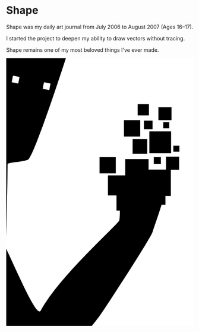 # Shape

Shape was my daily art journal from July 2006 to August 2007 (Ages 16–17).

I started the project to deepen my ability to draw vectors without tracing.

Shape remains one of my most beloved things I've ever made.

![shape #69: an abstact person looking at a hand made of pixels](./public/image/69.png)
